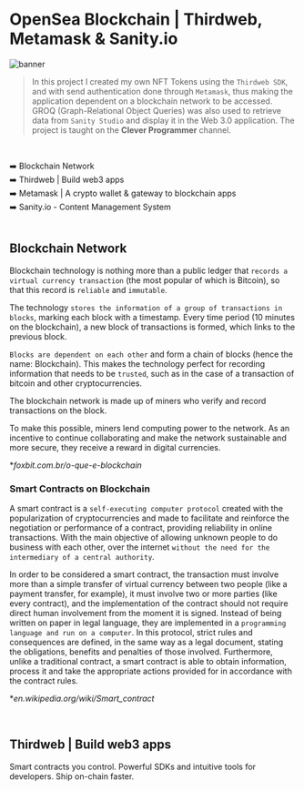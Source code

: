 # OpenSea Blockchain | Thirdweb, Metamask & Sanity.io

![banner](banner.png)

> In this project I created my own NFT Tokens using the `Thirdweb SDK`, and with send authentication done through `Metamask`, thus making the application dependent on a blockchain network to be accessed. GROQ (Graph-Relational Object Queries) was also used to retrieve data from `Sanity Studio` and display it in the Web 3.0 application. The project is taught on the <strong>Clever Programmer</strong> channel.
<br />

:arrow_right: Blockchain Network <br />
:arrow_right: Thirdweb | Build web3 apps <br />
:arrow_right: Metamask | A crypto wallet & gateway to blockchain apps <br />
:arrow_right: Sanity.io - Content Management System <br />
<br />

## Blockchain Network 

Blockchain technology is nothing more than a public ledger that `records a virtual currency transaction` (the most popular of which is Bitcoin), so that this record is `reliable` and `immutable`.

The technology `stores the information of a group of transactions in blocks`, marking each block with a timestamp. Every time period (10 minutes on the blockchain), a new block of transactions is formed, which links to the previous block.

`Blocks are dependent on each other` and form a chain of blocks (hence the name: Blockchain). This makes the technology perfect for recording information that needs to be `trusted`, such as in the case of a transaction of bitcoin and other cryptocurrencies.

The blockchain network is made up of miners who verify and record transactions on the block.

To make this possible, miners lend computing power to the network. As an incentive to continue collaborating and make the network sustainable and more secure, they receive a reward in digital currencies.

*<i>foxbit.com.br/o-que-e-blockchain</i>

### Smart Contracts on Blockchain 

A smart contract is a `self-executing computer protocol` created with the popularization of cryptocurrencies and made to facilitate and reinforce the negotiation or performance of a contract, providing reliability in online transactions. With the main objective of allowing unknown people to do business with each other, over the internet `without the need for the intermediary of a central authority`.

In order to be considered a smart contract, the transaction must involve more than a simple transfer of virtual currency between two people (like a payment transfer, for example), it must involve two or more parties (like every contract), and the implementation of the contract should not require direct human involvement from the moment it is signed. Instead of being written on paper in legal language, they are implemented in a `programming language and run on a computer`. In this protocol, strict rules and consequences are defined, in the same way as a legal document, stating the obligations, benefits and penalties of those involved. Furthermore, unlike a traditional contract, a smart contract is able to obtain information, process it and take the appropriate actions provided for in accordance with the contract rules.

*<i>en.wikipedia.org/wiki/Smart_contract</i>

<br />

## Thirdweb | Build web3 apps

Smart contracts you control. Powerful SDKs and intuitive tools for developers. Ship on-chain faster.


